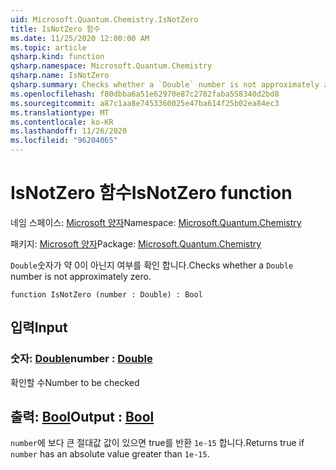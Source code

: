 ```yaml
---
uid: Microsoft.Quantum.Chemistry.IsNotZero
title: IsNotZero 함수
ms.date: 11/25/2020 12:00:00 AM
ms.topic: article
qsharp.kind: function
qsharp.namespace: Microsoft.Quantum.Chemistry
qsharp.name: IsNotZero
qsharp.summary: Checks whether a `Double` number is not approximately zero.
ms.openlocfilehash: f80dbba6a51e62970e87c2782faba558340d2bd8
ms.sourcegitcommit: a87c1aa8e7453360025e47ba614f25b02ea84ec3
ms.translationtype: MT
ms.contentlocale: ko-KR
ms.lasthandoff: 11/26/2020
ms.locfileid: "96204065"
---
```

# <a name="isnotzero-function"></a><span data-ttu-id="aa0cc-102">IsNotZero 함수</span><span class="sxs-lookup"><span data-stu-id="aa0cc-102">IsNotZero function</span></span>

<span data-ttu-id="aa0cc-103">네임 스페이스: [Microsoft 양자](xref:Microsoft.Quantum.Chemistry)</span><span class="sxs-lookup"><span data-stu-id="aa0cc-103">Namespace: [Microsoft.Quantum.Chemistry](xref:Microsoft.Quantum.Chemistry)</span></span>

<span data-ttu-id="aa0cc-104">패키지: [Microsoft 양자](https://nuget.org/packages/Microsoft.Quantum.Chemistry)</span><span class="sxs-lookup"><span data-stu-id="aa0cc-104">Package: [Microsoft.Quantum.Chemistry](https://nuget.org/packages/Microsoft.Quantum.Chemistry)</span></span>


<span data-ttu-id="aa0cc-105">`Double`숫자가 약 0이 아닌지 여부를 확인 합니다.</span><span class="sxs-lookup"><span data-stu-id="aa0cc-105">Checks whether a `Double` number is not approximately zero.</span></span>

```qsharp
function IsNotZero (number : Double) : Bool
```


## <a name="input"></a><span data-ttu-id="aa0cc-106">입력</span><span class="sxs-lookup"><span data-stu-id="aa0cc-106">Input</span></span>

### <a name="number--double"></a><span data-ttu-id="aa0cc-107">숫자: [Double](xref:microsoft.quantum.lang-ref.double)</span><span class="sxs-lookup"><span data-stu-id="aa0cc-107">number : [Double](xref:microsoft.quantum.lang-ref.double)</span></span>

<span data-ttu-id="aa0cc-108">확인할 수</span><span class="sxs-lookup"><span data-stu-id="aa0cc-108">Number to be checked</span></span>



## <a name="output--bool"></a><span data-ttu-id="aa0cc-109">출력: [Bool](xref:microsoft.quantum.lang-ref.bool)</span><span class="sxs-lookup"><span data-stu-id="aa0cc-109">Output : [Bool](xref:microsoft.quantum.lang-ref.bool)</span></span>

<span data-ttu-id="aa0cc-110">`number`에 보다 큰 절대값 값이 있으면 true를 반환 `1e-15` 합니다.</span><span class="sxs-lookup"><span data-stu-id="aa0cc-110">Returns true if `number` has an absolute value greater than `1e-15`.</span></span>
